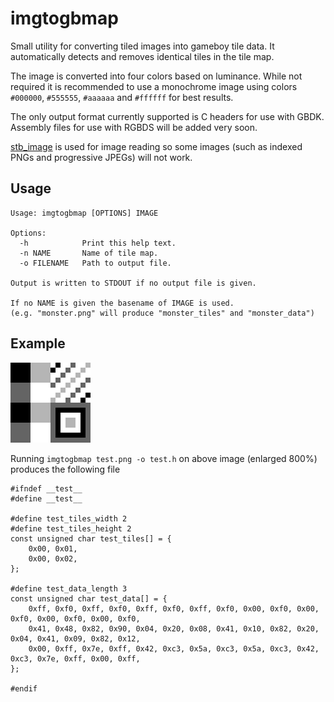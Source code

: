 imgtogbmap
==========

Small utility for converting tiled images into gameboy tile data.
It automatically detects and removes identical tiles in the tile map.

The image is converted into four colors based on luminance. While not required it is recommended to use a monochrome image using colors `#000000`, `#555555`, `#aaaaaa` and `#ffffff` for best results.

The only output format currently supported is C headers for use with GBDK. Assembly files for use with RGBDS will be added very soon.

[stb_image](http://nothings.org/stb_image.c) is used for image reading so some images (such as indexed PNGs and progressive JPEGs) will not work.

## Usage ##

    Usage: imgtogbmap [OPTIONS] IMAGE

    Options:
      -h            Print this help text.
      -n NAME       Name of tile map.
      -o FILENAME   Path to output file.

    Output is written to STDOUT if no output file is given.

    If no NAME is given the basename of IMAGE is used.
    (e.g. "monster.png" will produce "monster_tiles" and "monster_data")

## Example ##

![4x4 tiles test image](images/test128x128.png)

Running `imgtogbmap test.png -o test.h` on above image (enlarged 800%) produces the following file

    #ifndef __test__
    #define __test__
    
    #define test_tiles_width 2
    #define test_tiles_height 2
    const unsigned char test_tiles[] = {
    	0x00, 0x01, 
    	0x00, 0x02, 
    };
    
    #define test_data_length 3
    const unsigned char test_data[] = {
    	0xff, 0xf0, 0xff, 0xf0, 0xff, 0xf0, 0xff, 0xf0, 0x00, 0xf0, 0x00, 0xf0, 0x00, 0xf0, 0x00, 0xf0, 
    	0x41, 0x48, 0x82, 0x90, 0x04, 0x20, 0x08, 0x41, 0x10, 0x82, 0x20, 0x04, 0x41, 0x09, 0x82, 0x12, 
    	0x00, 0xff, 0x7e, 0xff, 0x42, 0xc3, 0x5a, 0xc3, 0x5a, 0xc3, 0x42, 0xc3, 0x7e, 0xff, 0x00, 0xff, 
    };
    
    #endif

